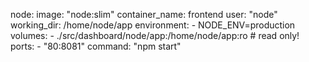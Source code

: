 node:
    image: "node:slim"
    container_name: frontend
    user: "node"
    working_dir: /home/node/app
    environment:
      - NODE_ENV=production
    volumes:
      - ./src/dashboard/node/app:/home/node/app:ro  # read only!
    ports:
      - "80:8081"
    command: "npm start"
